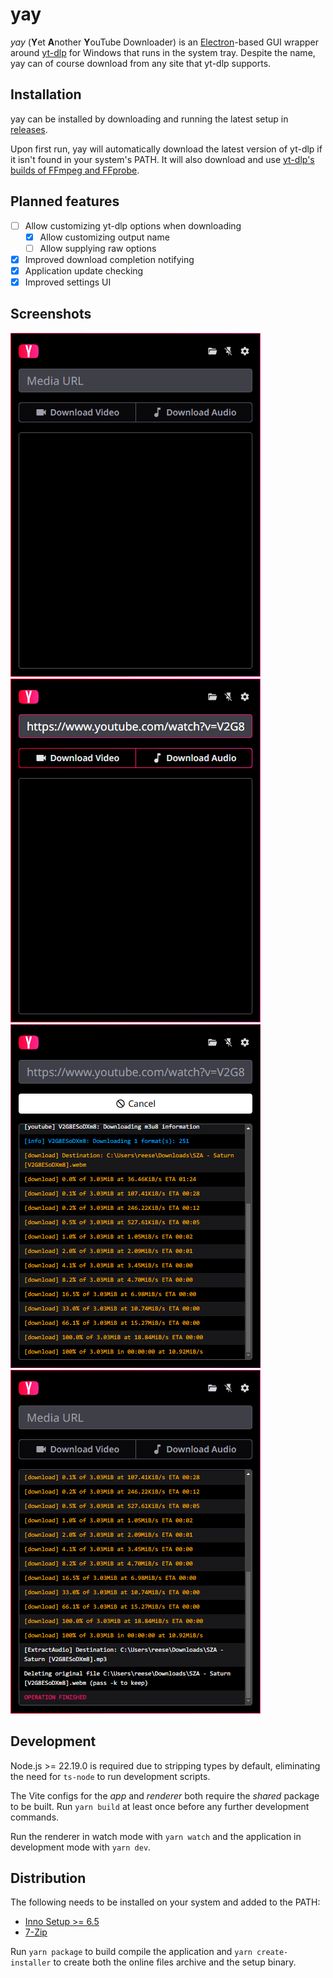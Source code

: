 # yay

_yay_ (**Y**et **A**nother **Y**ouTube Downloader) is an [Electron](https://www.electronjs.org/)-based GUI wrapper around [yt-dlp](https://github.com/yt-dlp/yt-dlp) for Windows that runs in the system tray. Despite the name, yay can of course download from any site that yt-dlp supports.

## Installation

yay can be installed by downloading and running the latest setup in [releases](https://github.com/depthbomb/yay/releases/latest).

Upon first run, yay will automatically download the latest version of yt-dlp if it isn't found in your system's PATH. It will also download and use [yt-dlp's builds of FFmpeg and FFprobe](https://github.com/yt-dlp/FFmpeg-Builds).

## Planned features

- [ ] Allow customizing yt-dlp options when downloading
  - [x] Allow customizing output name
  - [ ] Allow supplying raw options
- [x] Improved download completion notifying
- [x] Application update checking
- [x] Improved settings UI

## Screenshots

![The main window of yay](art/ss1.png "The main window of yay")
![The main window of yay showing the download buttons enabled](art/ss2.png "The main window of yay showing the download buttons enabled")
![The main window of yay showing a download in progress](art/ss3.png "The main window of yay showing a download in progress")
![The main window of yay showing a completed download](art/ss4.png "The main window of yay showing a completed download")

## Development

Node.js >= 22.19.0 is required due to stripping types by default, eliminating the need for `ts-node` to run development scripts.

The Vite configs for the _app_ and _renderer_ both require the _shared_ package to be built. Run `yarn build` at least once before any further development commands.

Run the renderer in watch mode with `yarn watch` and the application in development mode with `yarn dev`.

## Distribution

The following needs to be installed on your system and added to the PATH:

- [Inno Setup >= 6.5](https://jrsoftware.org/isinfo.php)
- [7-Zip](https://www.7-zip.org/)

Run `yarn package` to build compile the application and `yarn create-installer` to create both the online files archive and the setup binary.
